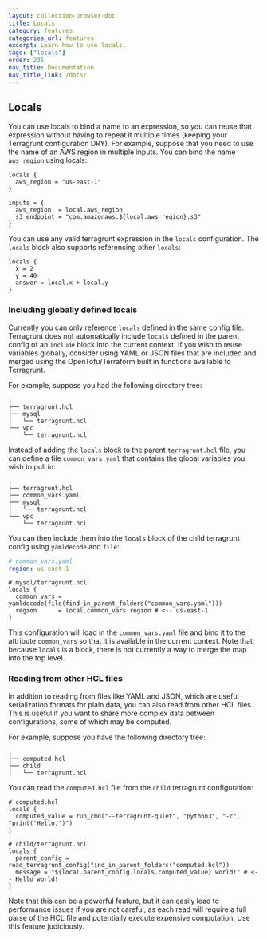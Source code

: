 ```yaml
---
layout: collection-browser-doc
title: Locals
category: features
categories_url: features
excerpt: Learn how to use locals.
tags: ["locals"]
order: 235
nav_title: Documentation
nav_title_link: /docs/
---
```


## Locals

You can use locals to bind a name to an expression, so you can reuse that expression without having to repeat it multiple times (keeping your Terragrunt configuration DRY). For example, suppose that you need to use the name of an AWS region in multiple inputs. You can bind the name `aws_region`
using locals:

```hcl
locals {
  aws_region = "us-east-1"
}

inputs = {
  aws_region  = local.aws_region
  s3_endpoint = "com.amazonaws.${local.aws_region}.s3"
}
```

You can use any valid terragrunt expression in the `locals` configuration. The `locals` block also supports referencing other `locals`:

```hcl
locals {
  x = 2
  y = 40
  answer = local.x + local.y
}
```

### Including globally defined locals

Currently you can only reference `locals` defined in the same config file. Terragrunt does not automatically include
`locals` defined in the parent config of an `include` block into the current context. If you wish to reuse variables
globally, consider using YAML or JSON files that are included and merged using the OpenTofu/Terraform built in functions
available to Terragrunt.

For example, suppose you had the following directory tree:

```tree
.
├── terragrunt.hcl
├── mysql
│   └── terragrunt.hcl
└── vpc
    └── terragrunt.hcl
```

Instead of adding the `locals` block to the parent `terragrunt.hcl` file, you can define a file `common_vars.yaml`
that contains the global variables you wish to pull in:

```tree
.
├── terragrunt.hcl
├── common_vars.yaml
├── mysql
│   └── terragrunt.hcl
└── vpc
    └── terragrunt.hcl
```

You can then include them into the `locals` block of the child terragrunt config using `yamldecode` and `file`:

```yml
# common_vars.yaml
region: us-east-1
```

```hcl
# mysql/terragrunt.hcl
locals {
  common_vars = yamldecode(file(find_in_parent_folders("common_vars.yaml")))
  region      = local.common_vars.region # <-- us-east-1
}
```

This configuration will load in the `common_vars.yaml` file and bind it to the attribute `common_vars` so that it is available
in the current context. Note that because `locals` is a block, there is not currently a way to merge the map into the top
level.

### Reading from other HCL files

In addition to reading from files like YAML and JSON, which are useful serialization formats for plain data, you can also read from other HCL files. This is useful if you want to share more complex data between configurations, some of which may be computed.

For example, suppose you have the following directory tree:

```tree
.
├── computed.hcl
├── child
│   └── terragrunt.hcl
```

You can read the `computed.hcl` file from the `child` terragrunt configuration:

```hcl
# computed.hcl
locals {
  computed_value = run_cmd("--terragrunt-quiet", "python3", "-c", "print('Hello,')")
}
```

```hcl
# child/terragrunt.hcl
locals {
  parent_config = read_terragrunt_config(find_in_parent_folders("computed.hcl"))
  message = "${local.parent_config.locals.computed_value} world!" # <-- Hello world!
}
```

Note that this can be a powerful feature, but it can easily lead to performance issues if you are not careful, as each read will require a full parse of the HCL file and potentially execute expensive computation. Use this feature judiciously.
